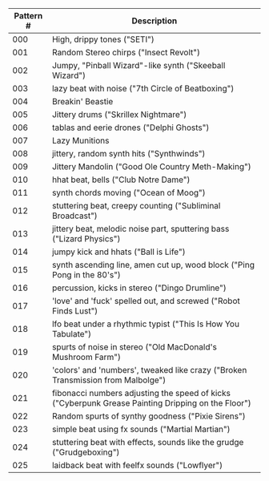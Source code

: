 Pattern # | Description
---|---
000 | High, drippy tones ("SETI")
001 | Random Stereo chirps ("Insect Revolt")
002 | Jumpy, "Pinball Wizard"-like synth ("Skeeball Wizard")
003 | lazy beat with noise ("7th Circle of Beatboxing")
004 | Breakin' Beastie
005 | Jittery drums ("Skrillex Nightmare")
006 | tablas and eerie drones ("Delphi Ghosts")
007 | Lazy Munitions
008 | jittery, random synth hits ("Synthwinds")
009 | Jittery Mandolin ("Good Ole Country Meth-Making")
010 | hhat beat, bells ("Club Notre Dame")
011 | synth chords moving ("Ocean of Moog")
012 | stuttering beat, creepy counting ("Subliminal Broadcast")
013 | jittery beat, melodic noise part, sputtering bass ("Lizard Physics")
014 | jumpy kick and hhats ("Ball is Life")
015 | synth ascending line, amen cut up, wood block ("Ping Pong in the 80's")
016 | percussion, kicks in stereo ("Dingo Drumline")
017 | 'love' and 'fuck' spelled out, and screwed ("Robot Finds Lust")
018 | lfo beat under a rhythmic typist ("This Is How You Tabulate")
019 | spurts of noise in stereo ("Old MacDonald's Mushroom Farm")
020 | 'colors' and 'numbers', tweaked like crazy ("Broken Transmission from Malbolge")
021 | fibonacci numbers adjusting the speed of kicks ("Cyberpunk Grease Painting Dripping on the Floor")
022 | Random spurts of synthy goodness ("Pixie Sirens")
023 | simple beat using fx sounds ("Martial Martian")
024 | stuttering beat with effects, sounds like the grudge ("Grudgeboxing")
025 | laidback beat with feelfx sounds ("Lowflyer")
